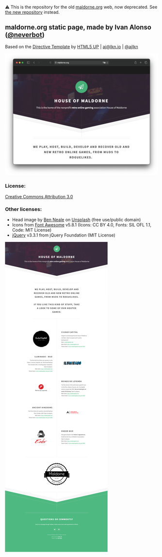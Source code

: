 :warning: This is the repository for the old [maldorne.org](https://maldorne.org/) web, now deprecated. See [the new repository](https://github.com/houseofmaldorne/maldorne.org) instead.

## maldorne.org static page, made by Ivan Alonso ([@neverbot](https://github.com/neverbot))

Based on the [Directive Template](https://html5up.net/directive) by [HTML5 UP](https://html5up.net) | aj@lkn.io | [@ajlkn](https://twitter.com/ajlkn)

![](screenshot.png)

### License:

[Creative Commons Attribution 3.0](license.txt)

### Other licenses:

 * Head image by [Ben Neale](https://unsplash.com/@ben_neale) on [Unsplash](https://unsplash.com/photos/zpxKdH_xNSI) (free use/public domain)
 * Icons from [Font Awesome](http://fontawesome.io/) v5.8.1 (Icons: CC BY 4.0, Fonts: SIL OFL 1.1, Code: MIT License)
 * [jQuery](http://jquery.com/) v3.3.1 from jQuery Foundation (MIT License)

![](screenshot-full.jpg)
